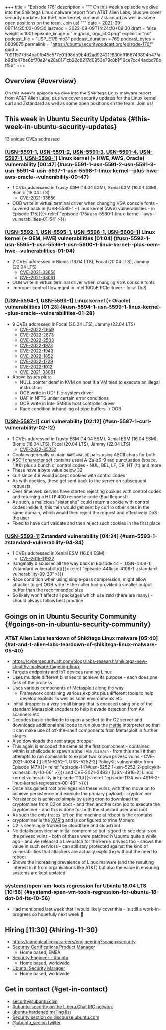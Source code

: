 +++
title = "Episode 176"
description = """
  On this week's episode we dive into the Shikitega Linux malware report from AT&amp;T
  Alien Labs, plus we cover security updates for the Linux kernel, curl and
  Zstandard as well as some open positions on the team. Join us!
  """
date = 2022-09-09T14:20:00+09:30
lastmod = 2022-09-09T14:24:20+09:30
draft = false
weight = 1001
episode_image = "img/usp_logo_500.png"
explicit = "no"
podcast_file = "USP_E176.mp3"
podcast_duration = 769
podcast_bytes = 8809875
permalink = "https://ubuntusecuritypodcast.org/episode-176/"
guid = "0911577d54ba0fb45c577e01f98db9b4d2ad924219830d9166749894b47fab9d1c47be6bf70a24e28a0171cb22c8217d0953e79c8b1f10ce7cc44acbc78bff5b"
+++

## Overview {#overview}

On this week's episode we dive into the Shikitega Linux malware report from AT&amp;T
Alien Labs, plus we cover security updates for the Linux kernel, curl and
Zstandard as well as some open positions on the team. Join us!


## This week in Ubuntu Security Updates {#this-week-in-ubuntu-security-updates}

13 unique CVEs addressed


### [[USN-5591-1](https://ubuntu.com/security/notices/USN-5591-1), [USN-5591-2](https://ubuntu.com/security/notices/USN-5591-2), [USN-5591-3](https://ubuntu.com/security/notices/USN-5591-3), [USN-5591-4](https://ubuntu.com/security/notices/USN-5591-4), [USN-5597-1](https://ubuntu.com/security/notices/USN-5597-1), [USN-5598-1](https://ubuntu.com/security/notices/USN-5598-1)] Linux kernel (+ HWE, AWS, Oracle) vulnerability [00:47] {#usn-5591-1-usn-5591-2-usn-5591-3-usn-5591-4-usn-5597-1-usn-5598-1-linux-kernel--plus-hwe-aws-oracle--vulnerability-00-47}

-   1 CVEs addressed in Trusty ESM (14.04 ESM), Xenial ESM (16.04 ESM), Bionic (18.04 LTS)
    -   [CVE-2021-33656](https://ubuntu.com/security/CVE-2021-33656) <!-- medium -->
-   OOB write in virtual terminal driver when changing VGA console fonts - covered
    back in [USN-5580-1 - Linux kernel (AWS) vulnerabilities - in Episode 175]({{< relref "episode-175#usn-5580-1-linux-kernel--aws--vulnerabilities-01-54" >}})


### [[USN-5592-1](https://ubuntu.com/security/notices/USN-5592-1), [USN-5595-1](https://ubuntu.com/security/notices/USN-5595-1), [USN-5596-1](https://ubuntu.com/security/notices/USN-5596-1), [USN-5600-1](https://ubuntu.com/security/notices/USN-5600-1)] Linux kernel (+ OEM, HWE) vulnerabilities [01:04] {#usn-5592-1-usn-5595-1-usn-5596-1-usn-5600-1-linux-kernel--plus-oem-hwe--vulnerabilities-01-04}

-   2 CVEs addressed in Bionic (18.04 LTS), Focal (20.04 LTS), Jammy (22.04 LTS)
    -   [CVE-2021-33656](https://ubuntu.com/security/CVE-2021-33656) <!-- medium -->
    -   [CVE-2021-33061](https://ubuntu.com/security/CVE-2021-33061) <!-- medium -->
-   OOB write in virtual terminal driver when changing VGA console fonts
-   Improper control flow mgmt in Intel 10GbE PCIe driver - local DoS


### [[USN-5594-1](https://ubuntu.com/security/notices/USN-5594-1), [USN-5599-1](https://ubuntu.com/security/notices/USN-5599-1)] Linux kernel (+ Oracle) vulnerabilities [01:28] {#usn-5594-1-usn-5599-1-linux-kernel--plus-oracle--vulnerabilities-01-28}

-   9 CVEs addressed in Focal (20.04 LTS), Jammy (22.04 LTS)
    -   [CVE-2022-2959](https://ubuntu.com/security/CVE-2022-2959) <!-- medium -->
    -   [CVE-2022-2873](https://ubuntu.com/security/CVE-2022-2873) <!-- medium -->
    -   [CVE-2022-2503](https://ubuntu.com/security/CVE-2022-2503) <!-- medium -->
    -   [CVE-2022-1973](https://ubuntu.com/security/CVE-2022-1973) <!-- medium -->
    -   [CVE-2022-1943](https://ubuntu.com/security/CVE-2022-1943) <!-- medium -->
    -   [CVE-2022-1852](https://ubuntu.com/security/CVE-2022-1852) <!-- medium -->
    -   [CVE-2022-1729](https://ubuntu.com/security/CVE-2022-1729) <!-- low -->
    -   [CVE-2022-1012](https://ubuntu.com/security/CVE-2022-1012) <!-- medium -->
    -   [CVE-2021-33061](https://ubuntu.com/security/CVE-2021-33061) <!-- medium -->
-   Above issues plus:
    -   NULL pointer deref in KVM on host if a VM tried to execute an illegal instruction
    -   OOB write in UDF file-system driver
    -   UAF in NFTS under certain error conditions
    -   OOB write in Intel SMBus host controller driver
    -   Race condition in handling of pipe buffers -&gt; OOB


### [[USN-5587-1](https://ubuntu.com/security/notices/USN-5587-1)] curl vulnerability [02:12] {#usn-5587-1-curl-vulnerability-02-12}

-   1 CVEs addressed in Trusty ESM (14.04 ESM), Xenial ESM (16.04 ESM), Bionic (18.04 LTS), Focal (20.04 LTS), Jammy (22.04 LTS)
    -   [CVE-2022-35252](https://ubuntu.com/security/CVE-2022-35252) <!-- low -->
-   Cookies generally contain `NAME=VALUE` pairs using ASCII chars for both
-   [ASCII character set](http://man.he.net/?topic=ascii&section=all) contains usual A-Za-z0-9 and punctuation (space, "!#&amp;)
    plus a bunch of control codes - NUL, BEL, LF, CR, HT (\t) and more
-   These have a byte value below 32
-   curl since 4.9 would accept cookies with control codes
-   As with cookies, these get sent back to the server on subsequent requests
-   Over time web servers have started rejecting cookies with control codes and
    returning a HTTP 400 response code (Bad Request)
-   As such, a malicious "sister site" could return a cookie with control codes
    inside it, this then would get sent by curl to other sites in the same domain,
    which would then reject the request and effectively DoS the user
-   Fixed to have curl validate and then reject such cookies in the first place


### [[USN-5593-1](https://ubuntu.com/security/notices/USN-5593-1)] Zstandard vulnerability [04:34] {#usn-5593-1-zstandard-vulnerability-04-34}

-   1 CVEs addressed in Xenial ESM (16.04 ESM)
    -   [CVE-2019-11922](https://ubuntu.com/security/CVE-2019-11922) <!-- medium -->
-   [Originally discussed all the way back in Episode 44 - [USN-4108-1] Zstandard
    vulnerability]({{< relref "episode-44#usn-4108-1-zstandard-vulnerability-09-20" >}})
-   Race condition when using single-pass compression, might allow attacker
    to get OOB write IF the caller had provided a smaller output buffer than
    the recommended size
-   So likely won't affect all packages which use zstd (there are many) -
    should always follow best practice


## Goings on in Ubuntu Security Community {#goings-on-in-ubuntu-security-community}


### AT&amp;T Alien Labs teardown of Shikitega Linux malware [05:40] {#at-and-t-alien-labs-teardown-of-shikitega-linux-malware-05-40}

-   <https://cybersecurity.att.com/blogs/labs-research/shikitega-new-stealthy-malware-targeting-linux>
-   Targets endpoints and IoT devices running Linux
-   Uses multiple different binaries to achieve its purpose - each does one task
    of the process
-   Uses various components of [Metasploit](https://github.com/rapid7/metasploit-framework) along the way
    -   Framework containing various exploits plus different tools to help develop
        exploits as well as scan environments etc
-   Initial dropper is a very small binary that is encoded using one of the
    standard Metasploit encoders to help it evade detection from AV scanners etc
-   Decodes basic shellcode to open a socket to the C2 server and downloads
    additional shellcode to run plus the [mettle](https://github.com/rapid7/mettle) interpreter so that it can make
    use of off-the-shelf components from Metasploit in further stages
-   Also downloads the next stage dropper
-   This again is encoded the same as the first component - contained within is
    shellcode to spawn a shell via `/bin/sh` - from this shell it then attempts to
    run commands to exploit two known privesc vulns - CVE-2021-4034
    ([[USN-5252-1, USN-5252-2] PolicyKit vulnerability from Episode 147]({{< relref "episode-147#usn-5252-1-usn-5252-2-policykit-vulnerability-10-06" >}})) and
    CVE-2021-3493 ([[USN-4916-2] Linux kernel vulnerability in Episode 113]({{< relref "episode-113#usn-4916-2-linux-kernel-regression-00-48" >}}))
-   Once has gained root privileges via these vulns, with then move on to achieve
    persistence and execute the primary payload - cryptominer
-   Persistence is achieved simply by using cron to download the cryptominer from
    C2 on boot - and then another cron job to execute the cryptominer - and this
    is done for both the standard user and root
-   As such the only traces left on the machine at reboot is the crontabs
-   cryptominer is the [XMRig](https://xmrig.com/) and is configured to mine Monero
-   C2 is seemingly fronted by cloudflare and cloudfront
-   No details provided on initial compromise but is good to see details on the
    privesc vulns - both of these were patched in Ubuntu quite a while ago - and
    we released a Livepatch for the kernel privesc too - shows the value in such
    services - can still stay protected against the kind of vulnerabilities that
    attackers are actually exploiting without the need to reboot
-   Shows the increasing prevalence of Linux malware (and the resulting interest
    in it from organisations like AT&amp;T) but also the value in ensuring systems are
    kept updated


### systemd/open-vm-tools regression for Ubuntu 18.04 LTS [10:56] {#systemd-open-vm-tools-regression-for-ubuntu-18-dot-04-lts-10-56}

-   Had mentioned last week that I would likely cover this - is still a
    work-in-progress so hopefully next week 🤞


## Hiring [11:30] {#hiring-11-30}

-   <https://canonical.com/careers/engineering?search=security>
-   [Security Certifications Product Manager](https://canonical.com/careers/3781589)
    -   Home based, EMEA
-   [Security Engineer - Ubuntu](https://canonical.com/careers/2925180)
    -   Home based, worldwide
-   [Ubuntu Security Manager](https://canonical.com/careers/4192903)
    -   Home based, worldwide


## Get in contact {#get-in-contact}

-   [security@ubuntu.com](mailto:security@ubuntu.com)
-   [#ubuntu-security on the Libera.Chat IRC network](https://libera.chat)
-   [ubuntu-hardened mailing list](https://lists.ubuntu.com/mailman/listinfo/ubuntu-hardened)
-   [Security section on discourse.ubuntu.com](https://discourse.ubuntu.com/c/security)
-   [@ubuntu_sec on twitter](https://twitter.com/ubuntu_sec)